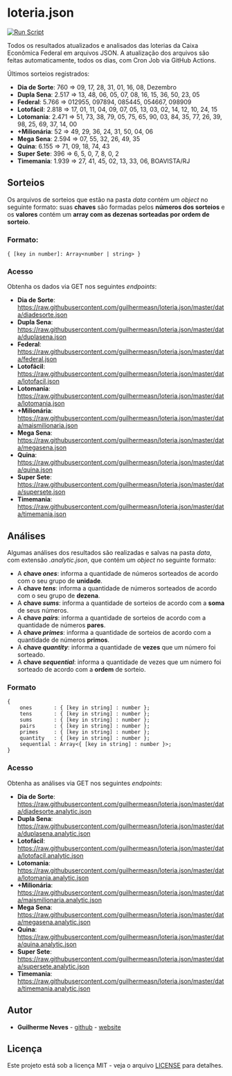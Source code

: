 # loteria.json

[![Run Script](https://github.com/guilhermeasn/loteria.json/actions/workflows/run.yml/badge.svg)](https://github.com/guilhermeasn/loteria.json/actions/workflows/run.yml)

Todos os resultados atualizados e analisados das loterias da Caixa Econômica Federal em arquivos JSON. A atualização dos arquivos são feitas automaticamente, todos os dias, com Cron Job via GitHub Actions.

Últimos sorteios registrados:

 - **Dia de Sorte**: <!--diadesorte-->760 => 09, 17, 28, 31, 01, 16, 08, Dezembro
 - **Dupla Sena**: <!--duplasena-->2.517 => 13, 48, 06, 05, 07, 08, 16, 15, 36, 50, 23, 05
 - **Federal**: <!--federal-->5.766 => 012955, 097894, 085445, 054667, 098909
 - **Lotofácil**: <!--lotofacil-->2.818 => 17, 01, 11, 04, 09, 07, 05, 13, 03, 02, 14, 12, 10, 24, 15
 - **Lotomania**: <!--lotomania-->2.471 => 51, 73, 38, 79, 05, 75, 65, 90, 03, 84, 35, 77, 26, 39, 98, 25, 69, 37, 14, 00
 - **+Milionária**: <!--maismilionaria-->52 => 49, 29, 36, 24, 31, 50, 04, 06
 - **Mega Sena**: <!--megasena-->2.594 => 07, 55, 32, 26, 49, 35
 - **Quina**: <!--quina-->6.155 => 71, 09, 18, 74, 43
 - **Super Sete**: <!--supersete-->396 => 6, 5, 0, 7, 8, 0, 2
 - **Timemania**: <!--timemania-->1.939 => 27, 41, 45, 02, 13, 33, 06, BOAVISTA/RJ
 <!-- - **Loteca**: 0 -->

## Sorteios

Os arquivos de sorteios que estão na pasta *data* contém um *object* no seguinte formato: suas **chaves** são formadas pelos **números dos sorteios** e os **valores** contém um **array com as dezenas sorteadas por ordem de sorteio**.

### Formato:

```
{ [key in number]: Array<number | string> }
```

### Acesso

Obtenha os dados via GET nos seguintes *endpoints*:

 - **Dia de Sorte**: https://raw.githubusercontent.com/guilhermeasn/loteria.json/master/data/diadesorte.json
 - **Dupla Sena**: https://raw.githubusercontent.com/guilhermeasn/loteria.json/master/data/duplasena.json
 - **Federal**: https://raw.githubusercontent.com/guilhermeasn/loteria.json/master/data/federal.json
 - **Lotofácil**: https://raw.githubusercontent.com/guilhermeasn/loteria.json/master/data/lotofacil.json
 - **Lotomania**: https://raw.githubusercontent.com/guilhermeasn/loteria.json/master/data/lotomania.json
 - **+Milionária**: https://raw.githubusercontent.com/guilhermeasn/loteria.json/master/data/maismilionaria.json
 - **Mega Sena**: https://raw.githubusercontent.com/guilhermeasn/loteria.json/master/data/megasena.json
 - **Quina**: https://raw.githubusercontent.com/guilhermeasn/loteria.json/master/data/quina.json
 - **Super Sete**: https://raw.githubusercontent.com/guilhermeasn/loteria.json/master/data/supersete.json
 - **Timemania**: https://raw.githubusercontent.com/guilhermeasn/loteria.json/master/data/timemania.json
 <!-- - **Loteca**: https://raw.githubusercontent.com/guilhermeasn/loteria.json/master/data/loteca.json -->
 
## Análises

Algumas análises dos resultados são realizadas e salvas na pasta *data*, com extensão *.analytic.json*, que contém um *object* no seguinte formato:
 - A **chave *ones***: informa a quantidade de números sorteados de acordo com o seu grupo de **unidade**.
 - A **chave *tens***: informa a quantidade de números sorteados de acordo com o seu grupo de **dezena**.
 - A **chave *sums***: informa a quantidade de sorteios de acordo com a **soma** de seus números.
 - A **chave *pairs***: informa a quantidade de sorteios de acordo com a quantidade de números **pares**.
 - A **chave *primes***: informa a quantidade de sorteios de acordo com a quantidade de números **primos**.
 - A **chave *quantity***: informa a quantidade de **vezes** que um número foi sorteado.
 - A **chave *sequential***: informa a quantidade de vezes que um número foi sorteado de acordo com a **ordem** de sorteio.

### Formato

```
{
    ones       : { [key in string] : number };
    tens       : { [key in string] : number };
    sums       : { [key in string] : number };
    pairs      : { [key in string] : number };
    primes     : { [key in string] : number };
    quantity   : { [key in string] : number };
    sequential : Array<{ [key in string] : number }>;
}
```

### Acesso

Obtenha as análises via GET nos seguintes *endpoints*:

 - **Dia de Sorte**: https://raw.githubusercontent.com/guilhermeasn/loteria.json/master/data/diadesorte.analytic.json
 - **Dupla Sena**: https://raw.githubusercontent.com/guilhermeasn/loteria.json/master/data/duplasena.analytic.json
 - **Lotofácil**: https://raw.githubusercontent.com/guilhermeasn/loteria.json/master/data/lotofacil.analytic.json
 - **Lotomania**: https://raw.githubusercontent.com/guilhermeasn/loteria.json/master/data/lotomania.analytic.json
 - **+Milionária**: https://raw.githubusercontent.com/guilhermeasn/loteria.json/master/data/maismilionaria.analytic.json
 - **Mega Sena**: https://raw.githubusercontent.com/guilhermeasn/loteria.json/master/data/megasena.analytic.json
 - **Quina**: https://raw.githubusercontent.com/guilhermeasn/loteria.json/master/data/quina.analytic.json
 - **Super Sete**: https://raw.githubusercontent.com/guilhermeasn/loteria.json/master/data/supersete.analytic.json
 - **Timemania**: https://raw.githubusercontent.com/guilhermeasn/loteria.json/master/data/timemania.analytic.json

## Autor

* **Guilherme Neves** - [github](https://github.com/guilhermeasn/) - [website](https://gn.dev.br/)

## Licença

Este projeto está sob a licença MIT - veja o arquivo [LICENSE](https://github.com/guilhermeasn/loteria.json/blob/master/LICENSE) para detalhes.
